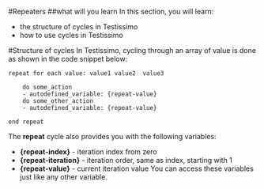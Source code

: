#Repeaters
##what will you learn
In this section, you will learn:
- the structure of cycles in Testissimo
- how to use cycles in Testissimo

#Structure of cycles
In Testissimo, cycling through an array of value is done as shown in the code snippet below:
```
repeat for each value: value1 value2  value3
	
	do some_action
    - autodefined_variable: {repeat-value}
	do some_other_action
    - autodefined_variable: {repeat-value}

end repeat 
```
The **repeat** cycle also provides you with the following variables:
- **{repeat-index}** - iteration index from zero
- **{repeat-iteration}** - iteration order, same as index, starting with 1
- **{repeat-value}** - current iteration value
You can access these variables just like any other variable.

<!-- + mozno video s repeatom...  -->